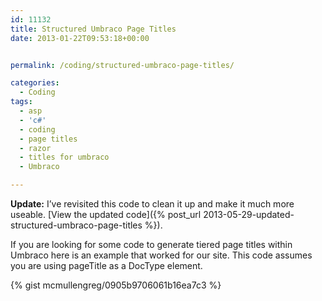 ```yaml
---
id: 11132
title: Structured Umbraco Page Titles
date: 2013-01-22T09:53:18+00:00


permalink: /coding/structured-umbraco-page-titles/

categories:
  - Coding
tags:
  - asp
  - 'c#'
  - coding
  - page titles
  - razor
  - titles for umbraco
  - Umbraco

---
```

**Update:** I&#8217;ve revisited this code to clean it up and make it much more useable. [View the updated code]({% post_url 2013-05-29-updated-structured-umbraco-page-titles %}).

If you are looking for some code to generate tiered page titles within Umbraco here is an example that worked for our site. This code assumes you are using pageTitle as a DocType element.


{% gist mcmullengreg/0905b9706061b16ea7c3 %}
